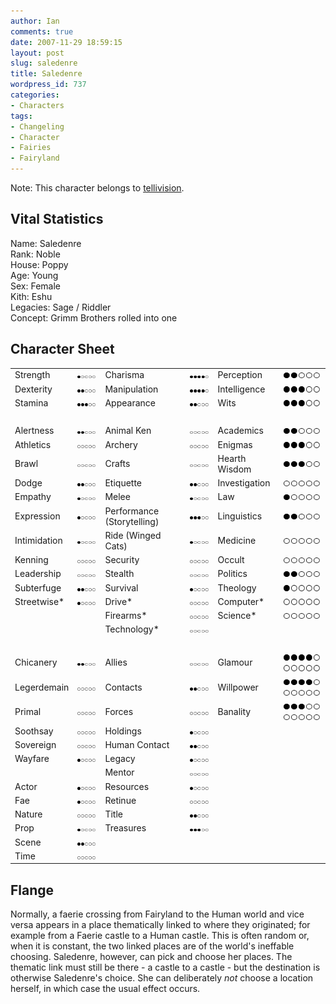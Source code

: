 ```yaml
---
author: Ian
comments: true
date: 2007-11-29 18:59:15
layout: post
slug: saledenre
title: Saledenre
wordpress_id: 737
categories:
- Characters
tags:
- Changeling
- Character
- Fairies
- Fairyland
---
```


<p>Note: This character belongs to <a href="http://tellivision.livejournal.com">tellivision</a>.</p>
<h2>Vital Statistics</h2>
<p>Name: Saledenre<br />
Rank: Noble<br />
House: Poppy<br />
Age: Young<br />
Sex: Female<br />
Kith: Eshu<br />
Legacies: Sage / Riddler<br />
Concept: Grimm Brothers rolled into one</p>
<h2>Character Sheet</h2>
<table border="0" width="100%" cellspacing="2" cellpadding="4">
<tr>
<td>Strength</td>
<td><img src="/characters/dots/1.png" /></td>
<td>Charisma</td>
<td><img src="/characters/dots/4.png" /></td>
<td>Perception</td>
<td><img src="/characters/dots/2.png" /></td>
</tr>
<tr>
<td>Dexterity</td>
<td><img src="/characters/dots/2.png" /></td>
<td>Manipulation</td>
<td><img src="/characters/dots/4.png" /></td>
<td>Intelligence</td>
<td><img src="/characters/dots/3.png" /></td>
</tr>
<tr>
<td>Stamina</td>
<td><img src="/characters/dots/3.png" /></td>
<td>Appearance</td>
<td><img src="/characters/dots/2.png" /></td>
<td>Wits</td>
<td><img src="/characters/dots/3.png" /></td>
</tr>
<tr>
<td>&nbsp;</td>
</tr>
<tr>
<td>Alertness</td>
<td><img src="/characters/dots/2.png" /></td>
<td>Animal Ken</td>
<td><img src="/characters/dots/0.png" /></td>
<td>Academics</td>
<td><img src="/characters/dots/2.png" /></td>
</tr>
<tr>
<td>Athletics</td>
<td><img src="/characters/dots/0.png" /></td>
<td>Archery</td>
<td><img src="/characters/dots/0.png" /></td>
<td>Enigmas</td>
<td><img src="/characters/dots/3.png" /></td>
</tr>
<tr>
<td>Brawl</td>
<td><img src="/characters/dots/0.png" /></td>
<td>Crafts</td>
<td><img src="/characters/dots/0.png" /></td>
<td>Hearth Wisdom</td>
<td><img src="/characters/dots/3.png" /></td>
</tr>
<tr>
<td>Dodge</td>
<td><img src="/characters/dots/2.png" /></td>
<td>Etiquette</td>
<td><img src="/characters/dots/2.png" /></td>
<td>Investigation</td>
<td><img src="/characters/dots/0.png" /></td>
</tr>
<tr>
<td>Empathy</td>
<td><img src="/characters/dots/1.png" /></td>
<td>Melee</td>
<td><img src="/characters/dots/1.png" /></td>
<td>Law</td>
<td><img src="/characters/dots/1.png" /></td>
</tr>
<tr>
<td>Expression</td>
<td><img src="/characters/dots/1.png" /></td>
<td>Performance (Storytelling)</td>
<td><img src="/characters/dots/3.png" /></td>
<td>Linguistics</td>
<td><img src="/characters/dots/2.png" /></td>
</tr>
<tr>
<td>Intimidation</td>
<td><img src="/characters/dots/1.png" /></td>
<td>Ride (Winged Cats)</td>
<td><img src="/characters/dots/1.png" /></td>
<td>Medicine</td>
<td><img src="/characters/dots/0.png" /></td>
</tr>
<tr>
<td>Kenning</td>
<td><img src="/characters/dots/0.png" /></td>
<td>Security</td>
<td><img src="/characters/dots/0.png" /></td>
<td>Occult</td>
<td><img src="/characters/dots/0.png" /></td>
</tr>
<tr>
<td>Leadership</td>
<td><img src="/characters/dots/0.png" /></td>
<td>Stealth</td>
<td><img src="/characters/dots/0.png" /></td>
<td>Politics</td>
<td><img src="/characters/dots/2.png" /></td>
</tr>
<tr>
<td>Subterfuge</td>
<td><img src="/characters/dots/2.png" /></td>
<td>Survival</td>
<td><img src="/characters/dots/1.png" /></td>
<td>Theology</td>
<td><img src="/characters/dots/1.png" /></td>
</tr>
<tr>
<td>Streetwise*</td>
<td><img src="/characters/dots/1.png" /></td>
<td>Drive*</td>
<td><img src="/characters/dots/0.png" /></td>
<td>Computer*</td>
<td><img src="/characters/dots/0.png" /></td>
</tr>
<tr>
<td></td>
<td></td>
<td>Firearms*</td>
<td><img src="/characters/dots/0.png" /></td>
<td>Science*</td>
<td><img src="/characters/dots/0.png" /></td>
</tr>
<tr>
<td></td>
<td></td>
<td>Technology*</td>
<td><img src="/characters/dots/0.png" /></td>
<td></td>
<td></td>
</tr>
<tr>
<td>&nbsp;</td>
</tr>
<tr>
<td>Chicanery</td>
<td><img src="/characters/dots/2.png" /></td>
<td>Allies</td>
<td><img src="/characters/dots/0.png" /></td>
<td>Glamour</td>
<td><img src="/characters/dots/4.png" /><img src="/characters/dots/0.png" /></td>
</tr>
<tr>
<td>Legerdemain</td>
<td><img src="/characters/dots/0.png" /></td>
<td>Contacts</td>
<td><img src="/characters/dots/2.png" /></td>
<td>Willpower</td>
<td><img src="/characters/dots/4.png" /><img src="/characters/dots/0.png" /></td>
</tr>
<tr>
<td>Primal</td>
<td><img src="/characters/dots/0.png" /></td>
<td>Forces</td>
<td><img src="/characters/dots/0.png" /></td>
<td>Banality</td>
<td><img src="/characters/dots/3.png" /><img src="/characters/dots/0.png" /></td>
</tr>
<tr>
<td>Soothsay</td>
<td><img src="/characters/dots/0.png" /></td>
<td>Holdings</td>
<td><img src="/characters/dots/1.png" /></td>
<td></td>
<td></td>
</tr>
<tr>
<td>Sovereign</td>
<td><img src="/characters/dots/0.png" /></td>
<td>Human Contact</td>
<td><img src="/characters/dots/2.png" /></td>
<td></td>
<td></td>
</tr>
<tr>
<td>Wayfare</td>
<td><img src="/characters/dots/1.png" /></td>
<td>Legacy</td>
<td><img src="/characters/dots/1.png" /></td>
<td></td>
<td></td>
</tr>
<tr>
<td></td>
<td></td>
<td>Mentor</td>
<td><img src="/characters/dots/0.png" /></td>
<td></td>
<td></td>
</tr>
<tr>
<td>Actor</td>
<td><img src="/characters/dots/1.png" /></td>
<td>Resources</td>
<td><img src="/characters/dots/1.png" /></td>
<td></td>
<td></td>
</tr>
<tr>
<td>Fae</td>
<td><img src="/characters/dots/1.png" /></td>
<td>Retinue</td>
<td><img src="/characters/dots/0.png" /></td>
<td></td>
<td></td>
</tr>
<tr>
<td>Nature</td>
<td><img src="/characters/dots/0.png" /></td>
<td>Title</td>
<td><img src="/characters/dots/2.png" /></td>
<td></td>
<td></td>
</tr>
<tr>
<td>Prop</td>
<td><img src="/characters/dots/1.png" /></td>
<td>Treasures</td>
<td><img src="/characters/dots/3.png" /></td>
<td></td>
<td></td>
</tr>
<tr>
<td>Scene</td>
<td><img src="/characters/dots/2.png" /></td>
<td></td>
<td></td>
<td></td>
<td></td>
</tr>
<tr>
<td>Time</td>
<td><img src="/characters/dots/0.png" /></td>
<td></td>
<td></td>
<td></td>
<td></td>
</tr>
</table>
<h2>Flange</h2>
<p>Normally, a faerie crossing from Fairyland to the Human world and vice versa appears in a place thematically linked to where they originated; for example from a Faerie castle to a Human castle.  This is often random or, when it is constant, the two linked places are of the world&#039;s ineffable choosing.  Saledenre, however, can pick and choose her places.  The thematic link must still be there - a castle to a castle - but the destination is otherwise Saledenre&#039;s choice.  She can deliberately <i>not</i> choose a location herself, in which case the usual effect occurs.</p>